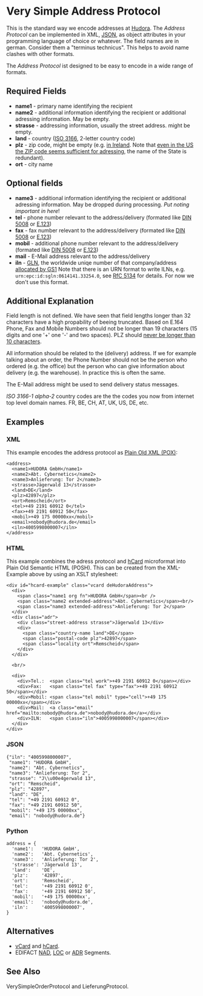 # Very Simple Address Protocol

This is the standard way we encode addresses at [Hudora][1]. The *Address Protocol* can be implemented in XML,
[JSON][2], as object attributes in your programming language of choice or whatever.
The field names are in german. Consider them a "terminus technicus". This helps to avoid name clashes with
other formats.

[1]: http://www.hudora.de/
[2]: http://www.json.org/

The *Address Protocol* ist designed to be easy to encode in a wide range of formats.

## Required Fields

 * **name1** - primary name identifying the recipient 
 * **name2** - additional information identifying the recipient or additional adressing information. May be empty.
 * **strasse** - addressing information, usually the street address. might be empty. 
 * **land** - country ([ISO 3166][3], 2-letter country code)
 * **plz** - zip code, might be empty (e.g. [in Ireland][4]. Note that
   [even in the US the ZIP code seems sufficient for adressing][5], the name of the State is redundant).
 * **ort** - city name

[3]: http://en.wikipedia.org/wiki/ISO_3166-1_alpha-2
[4]: http://en.wikipedia.org/wiki/Postal_code#Ireland
[5]: http://en.wikipedia.org/wiki/ZIP_Code#By_geography

## Optional fields

 * **name3** - additional information identifying the recipient or additional adressing information. May be dropped during processing. *Put noting important in here*!
 * **tel** - phone number relevant to the address/delivery (formated like [DIN 5008][6] or [E.123][7])
 * **fax** - fax number relevant to the address/delivery (formated like [DIN 5008][6] or [E.123][7])
 * **mobil** - additional phone number relevant to the address/delivery (formated like [DIN 5008][6] or [E.123][7])
 * **mail** - E-Mail address relevant to the address/delivery
 * **iln** - [GLN][8], the worldwide uniqe number of that company/address [allocated by GS1][9] Note that there is an URN format to write ILNs, e.g. `urn:epc:id:sgln:0614141.33254.0`, see [RfC 5134][9a] for details. For now we don't use this format.

[6]: http://de.wikipedia.org/wiki/Rufnummer#Schreibweise_in_Deutschland_und_.C3.96sterreich
[7]: http://en.wikipedia.org/wiki/E.123
[8]: http://en.wikipedia.org/wiki/Global_Location_Number
[9]: http://www.gs1.org/glnrules/storyboard/
[9a]: http://tools.ietf.org/html/rfc5134

## Additional Explanation

Field length is not defined. We have seen that field lengths longer than 32 characters have a high propability
of beeing truncated. Based on E.164 Phone, Fax and Mobile Numbers should
not be longer than 19 characters (15 digits  and one '+' one '-' and two spaces). PLZ should
[never be longer than 10 characters][10].

[10]: http://de.wikipedia.org/wiki/Postleitzahl#Postleitzahlen_in_der_Datenverarbeitung

All information should be related to the (delivery) address. If we for example talking about an order, the
Phone Number should not be the person who ordered (e.g. the office) but the person who can give information about
delivery (e.g. the warehouse). In practice this is often the same.

The E-Mail address might be used to send delivery status messages.

*ISO 3166-1 alpha-2* country codes are the the codes you now from internet top level domain names. FR, BE, CH, AT, UK, US, DE, etc.



## Examples

### XML

This example encodes the address protocol as [Plain Old XML (POX)][11]:

[11]:http://en.wikipedia.org/wiki/Plain_Old_XML

    <address> 
      <name1>HUDORA GmbH</name1>
      <name2>Abt. Cybernetics</name2>
      <name3>Anlieferung: Tor 2</name3>
      <strasse>Jägerwald 13</strasse>
      <land>DE</land>
      <plz>42897</plz>
      <ort>Remscheid</ort>
      <tel>+49 2191 60912 0</tel>
      <fax>+49 2191 60912 50</fax>
      <mobil>+49 175 00000xx</mobil>
      <email>nobody@hudora.de</email>
      <iln>4005998000007</iln>
    </address>

### HTML

This example combines the adress protocol and [hCard][12] microformat
into Plain Old Semantic HTML (POSH). This can be created from the XML-Example above by using an
XSLT stylesheet:

[12]: http://microformats.org/wiki/hcard

    <div id="hcard-example" class="vcard deHudoraAddress">
      <div>
        <span class="name1 org fn">HUDORA GmbH</span><br />
        <span class="name2 extended-address">Abt. Cybernetics</span><br/>
        <span class="name3 extended-address">Anlieferung: Tor 2</span>
      </div>
      <div class="adr">
        <div class="street-address strasse">Jägerwald 13</div>
        <div>
          <span class="country-name land">DE</span>
          <span class="postal-code plz">42897</span>
          <span class="locality ort">Remscheid</span>
        </div>
      </div>
      
      <br/>
      
      <div>
        <div>Tel.:  <span class="tel work">+49 2191 60912 0</span></div>
        <div>Fax:   <span class="tel fax" type="fax">+49 2191 60912 50</span></div>
        <div>Mobil: <span class="tel mobil" type="cell">+49 175 00000xx</span></div>
        <div>Mail:  <a class="email" href="mailto:nobody@hudora.de">nobody@hudora.de</a></div>
        <div>ILN:   <span class="iln">4005998000007</span></div>
      </div>
    </div>


### JSON

    {"iln": "4005998000007",
     "name1": "HUDORA GmbH",
     "name2": "Abt. Cybernetics",
     "name3": "Anlieferung: Tor 2",
     "strasse": "J\\u00e4gerwald 13", 
     "ort": "Remscheid",
     "plz": "42897",
     "land": "DE",
     "tel": "+49 2191 60912 0",
     "fax": "+49 2191 60912 50",
     "mobil": "+49 175 00000xx",
     "email": "nobody@hudora.de"}



### Python

    address = {
      'name1':   'HUDORA GmbH',
      'name2':   'Abt. Cybernetics',
      'name3':   'Anlieferung: Tor 2',
      'strasse': 'Jägerwald 13',
      'land':    'DE',
      'plz':     '42897',
      'ort':     'Remscheid',
      'tel':     '+49 2191 60912 0',
      'fax':     '+49 2191 60912 50',
      'mobil':   '+49 175 00000xx',
      'email':   'nobody@hudora.de',
      'iln':     '4005998000007',
    }


## Alternatives

 * [vCard][13] and [hCard][12].
 * EDIFACT [NAD][14], [LOC][15] or [ADR][16] Segments.

[13]: http://www.imc.org/pdi/vcardoverview.html
[14]: http://www.glimbh.eu/edifact/m_1002/m_A/trsd/trsdnad.htm
[15]: http://www.edifactory.de/seginfo.php?s=D07A&g=LOC
[16]: http://www.edifactory.de/seginfo.php?s=D07A&g=ADR


## See Also

VerySimpleOrderProtocol and LieferungProtocol.

